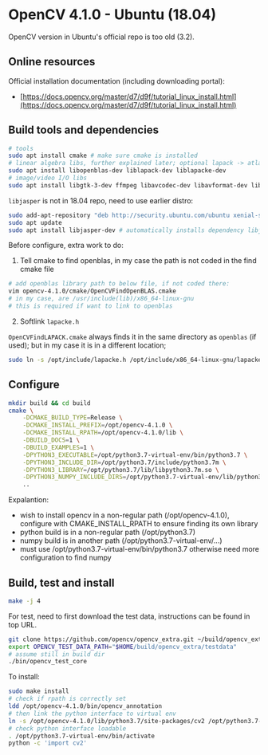 OpenCV 4.1.0 - Ubuntu (18.04)
=============================

OpenCV version in Ubuntu's official repo is too old (3.2).

<!--## Dependency tree

![](auxiliary/gnupg-mojave-10.14.2-install.dependency-tree.gv.png)-->

## Online resources

Official installation documentation (including downloading portal):

* [https://docs.opencv.org/master/d7/d9f/tutorial_linux_install.html](https://docs.opencv.org/master/d7/d9f/tutorial_linux_install.html)


## Build tools and dependencies

```bash
# tools
sudo apt install cmake # make sure cmake is installed
# linear algebra libs, further explained later; optional lapack -> atlas or MKL
sudo apt install libopenblas-dev liblapack-dev liblapacke-dev
# image/video I/O libs
sudo apt install libgtk-3-dev ffmpeg libavcodec-dev libavformat-dev libswscale-dev libtbb2 libtbb-dev libjpeg-dev libpng-dev libtiff-dev
```

`libjasper` is not in 18.04 repo, need to use earlier distro:

```bash
sudo add-apt-repository "deb http://security.ubuntu.com/ubuntu xenial-security main"
sudo apt update
sudo apt install libjasper-dev # automatically installs dependency libjasper1
```

Before configure, extra work to do:

1. Tell cmake to find openblas, in my case the path is not coded in the find cmake file

```bash
# add openblas library path to below file, if not coded there:
vim opencv-4.1.0/cmake/OpenCVFindOpenBLAS.cmake
# in my case, are /usr/include(lib)/x86_64-linux-gnu
# this is required if want to link to openblas
```

2. Softlink `lapacke.h`

`OpenCVFindLAPACK.cmake` always finds it in the same directory as `openblas` (if used); but in my case it is in a different location;

```bash
sudo ln -s /opt/include/lapacke.h /opt/include/x86_64-linux-gnu/lapacke.h
```

## Configure

```bash
mkdir build && cd build
cmake \
	-DCMAKE_BUILD_TYPE=Release \
	-DCMAKE_INSTALL_PREFIX=/opt/opencv-4.1.0 \
	-DCMAKE_INSTALL_RPATH=/opt/opencv-4.1.0/lib \
	-DBUILD_DOCS=1 \
	-DBUILD_EXAMPLES=1 \
	-DPYTHON3_EXECUTABLE=/opt/python3.7-virtual-env/bin/python3.7 \
	-DPYTHON3_INCLUDE_DIR=/opt/python3.7/include/python3.7m \
	-DPYTHON3_LIBRARY=/opt/python3.7/lib/libpython3.7m.so \
	-DPYTHON3_NUMPY_INCLUDE_DIRS=/opt/python3.7-virtual-env/lib/python3.7/site-packages/numpy/core/include \
	..
```

Expalantion:

* wish to install opencv in a non-regular path (/opt/opencv-4.1.0), configure with CMAKE\_INSTALL\_RPATH to ensure finding its own library
* python build is in a non-regular path (/opt/python3.7)
* numpy build is in another path (/opt/python3.7-virtual-env/...)
* must use /opt/python3.7-virtual-env/bin/python3.7 otherwise need more configuration to find numpy


## Build, test and install

```bash
make -j 4
```

For test, need to first download the test data, instructions can be found in top URL.

```bash
git clone https://github.com/opencv/opencv_extra.git ~/build/opencv_extra
export OPENCV_TEST_DATA_PATH="$HOME/build/opencv_extra/testdata"
# assume still in build dir
./bin/opencv_test_core
```

To install:

```bash
sudo make install
# check if rpath is correctly set
ldd /opt/opencv-4.1.0/bin/opencv_annotation
# then link the python interface to virtual env
ln -s /opt/opencv-4.1.0/lib/python3.7/site-packages/cv2 /opt/python3.7-virtual-env/lib/python3.7/site-packages/cv2
# check python interface loadable
. /opt/python3.7-virtual-env/bin/activate
python -c 'import cv2'
```
